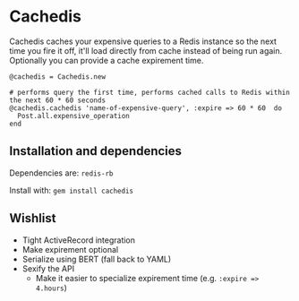# Cachedis

Cachedis caches your expensive queries to a Redis instance so the next time you fire it off, it'll load directly from cache instead of being run again. Optionally you can provide a cache expirement time.

    @cachedis = Cachedis.new

    # performs query the first time, performs cached calls to Redis within the next 60 * 60 seconds
    @cachedis.cachedis 'name-of-expensive-query', :expire => 60 * 60  do
      Post.all.expensive_operation
    end

## Installation and dependencies

Dependencies are: `redis-rb`

Install with: `gem install cachedis`

## Wishlist

* Tight ActiveRecord integration
* Make expirement optional
* Serialize using BERT (fall back to YAML)
* Sexify the API
    - Make it easier to specialize expirement time (e.g. `:expire => 4.hours`)
